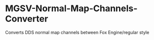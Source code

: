 # MGSV-Normal-Map-Channels-Converter
Converts DDS normal map channels between Fox Engine/regular style
